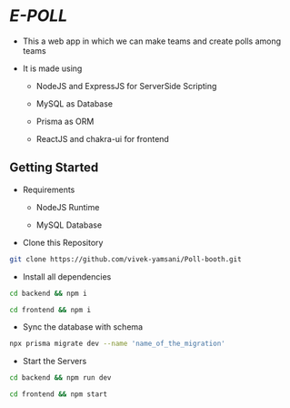 # **_E-POLL_**

- This a web app in which we can make teams and create polls among teams
- It is made using

  - NodeJS and ExpressJS for ServerSide Scripting

  - MySQL as Database

  - Prisma as ORM

  - ReactJS and chakra-ui for frontend

## Getting Started

- Requirements

  - NodeJS Runtime

  - MySQL Database

- Clone this Repository

```bash
git clone https://github.com/vivek-yamsani/Poll-booth.git
```

- Install all dependencies

```bash
cd backend && npm i

cd frontend && npm i
```

- Sync the database with schema

```bash
npx prisma migrate dev --name 'name_of_the_migration'
```

- Start the Servers

```bash
cd backend && npm run dev

cd frontend && npm start
```
